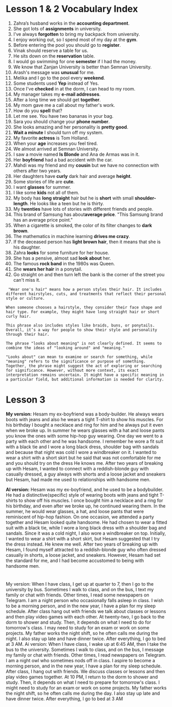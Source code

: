 # Lesson 1 & 2 Vocabulary Index  

1. Zahra’s husband works in the **accounting department**.  
2. She got lots of **assignments** in university.  
3. I've always **forgotten** to bring my backpack from university.  
4. I enjoy working out, so I spend most of my day at the **gym**.  
5. Before entering the pool you should go to **register**.  
6. Vinak should reserve a table for us.  
7. He sits down on the **reservation** table.  
8. I would go swimming for one **semester** if I had the money.  
9. We know that Zanjan University is better than Semnan University.  
10. Arash's message was **unusual** for me.  
11. Melika and I go to the pool every **weekend**.  
12. Some students used **Yep** instead of Yes.  
13. Once I've **checked** in at the dorm, I can head to my room.  
14. My manager takes my **e-mail addresses**.  
15. After a long time we should get **together**.  
16. My mom gave me a call about my father's work.  
17. How do you **spell** that?  
18. Let me see. You have two bananas in your bag.  
19. Sara you should change your **phone number**.  
20. She looks amazing and her personality is **pretty good**.  
21. **Wait a minute** I should turn off my system.  
22. My favorite **actress** is Tom Holland.  
23. When your **age** increases you feel tired.  
24. We almost arrived at Semnan University.  
25. I saw a movie named **Is Blonde** and Ana de Armas was in it.  
26. Her **boyfriend** had a bad accident with the car.  
27. Mahdi was my friend and my **cousin** but we have no connection with others after two years.  
28. Her daughters have **curly** dark hair and average **height**.  
29. Some stories of life are **cute**.  
30. I want **glasses** for summer.  
31. I like some **kids** not all of them.  
32. My body has **long straight** hair but he is **short** with small **shoulder-length**. He looks like a teen but he is thirty.  
33. My **twenties** have lots of stories with different friends and people.  
34. This brand of Samsung has about**average price**. "This Samsung brand has an average price point."  
35. When a cigarette is smoked, the color of its filter changes to **dark brown**.  
36. The mathematics in machine learning **drives me crazy**.  
37. If the deceased person has **light brown hair**, then it means that she is his daughter.  
38. Zahra **looks** for some furniture for her house.  
39. She has a pensive, almost sad **look about** her.  
40. The famous **rock band** in the 1980s was Queen.  
41. She **wears her hair** in a ponytail.
42. Go straight on and then turn left the bank is the corner of the street you can't miss it.

```
 "Wear one's hair" means how a person styles their hair. It includes different hairstyles, cuts, and treatments that reflect their personal style or culture. 

When someone chooses a hairstyle, they consider their face shape and hair type. For example, they might have long straight hair or short curly hair. 

This phrase also includes styles like braids, buns, or ponytails. Overall, it’s a way for people to show their style and personality through their hair. 
```


```
The phrase "looks about meaning" is not clearly defined. It seems to combine the ideas of "looking around" and "meaning." 

"Looks about" can mean to examine or search for something, while "meaning" refers to the significance or purpose of something. Together, the phrase might suggest the act of exploring or searching for significance. However, without more context, its exact interpretation remains uncertain. It might have a specific meaning in a particular field, but additional information is needed for clarity.
```


# Lesson 3

**My version:**
Hesam my ex-boyfriend was a body-builder. He always wears boots with jeans and also he
wears a tight T-shirt to show his muscles. For his birthday I bought a necklace and ring for
him and he always put it even when we broke up.
In summer he wears glasses with a hat and loose pants you know the ones with some hip-hop
guy wearing.
One day we went to a party with each other and he was handsome. I remember he wore a fit
suit with a black tie and I wore a long black dress, shoulder bag with sandals and
because that night was cold I wore a windbreaker on it. I wanted to wear a shirt with a short
skirt but he said that was not comfortable for me and you should try on the dress He knows
me.
After two years of breaking up with Hesam, I wanted to connect with a reddish-blonde guy with
casually dressed, a guy always with shorts and a loose jacket and sneakers but Hesam, had
made me used to relationships with handsome men.

**AI version:**
Hesam was my ex-boyfriend, and he used to be a bodybuilder. He had a distinctive(specific) style of
wearing boots with jeans and tight T-shirts to show off his muscles. I once bought him a necklace
and a ring for his birthday, and even after we broke up, he continued wearing them. In the summer,
he would wear glasses, a hat, and loose pants that were reminiscent of hip-hop fashion.
On one occasion, we attended a party together and Hesam looked quite handsome. He had chosen
to wear a fitted suit with a black tie, while I wore a long black dress with a shoulder bag and sandals.
Since it was a cold night, I also wore a windbreaker on top. Initially, I wanted to wear a shirt with a
short skirt, but Hesam suggested that I try the dress instead. He knew me well.
After two years of breaking up with Hesam, I found myself attracted to a reddish-blonde guy who
often dressed casually in shorts, a loose jacket, and sneakers. However, Hesam had set the
standard for me, and I had become accustomed to being with handsome men.


# 
My version:
When I have class, I get up at quarter to 7, then I go to the university by bus. Sometimes I walk
to class, and on the bus, I text my family or chat with friends. Other times, I read some
newspapers on Telegram.
I am a night person who occasionally falls asleep in class. I wish to be a morning person,
and in the new year, I have a plan for my sleep schedule.
After class hang out with friends we talk about classes or lessons and then play video games
with each other.
At twenty-two, I go back to the dorm to shower and study. Then, it depends on what I need to
do for tomorrow's class. I may need to study for an exam or work on some projects. My father
works the night shift, so he often calls me during the night. I also stay up late and have dinner
twice. After everything, I go to bed at 3 AM.
Ai version:
When I have class, I wake up at 6:45 AM, then I take the bus to the university. Sometimes I walk
to class, and on the bus, I message my family or chat with friends. Other times, I read
newspapers on Telegram.
I am a night owl who sometimes nods off in class. I aspire to become a morning person, and in
the new year, I have a plan for my sleep schedule.
After class, I hang out with friends. We discuss classes or lessons and then play video games
together.
At 10 PM, I return to the dorm to shower and study. Then, it depends on what I need to prepare
for tomorrow's class. I might need to study for an exam or work on some projects. My father
works the night shift, so he often calls me during the day. I also stay up late and have dinner
twice. After everything, I go to bed at 3 AM
